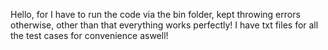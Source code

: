 Hello, for I have to run the code via the bin folder, kept throwing errors
otherwise, other than that everything works perfectly! I have txt files for
all the test cases for convenience aswell!
